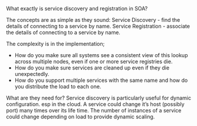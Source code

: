 What exactly is service discovery and registration in SOA?

The concepts are as simple as they sound:
Service Discovery - find the details of connecting to a service by name.
Service Registration - associate the details of connecting to a service by name.

The complexity is in the implementation;
- How do you make sure all systems see a consistent view of this lookup across multiple nodes, even if one or more service registries die.
- How do you make sure services are cleaned up even if they die unexpectedly.
- How do you support multiple services with the same name and how do you distribute the load to each one.

What are they need for?
Service discovery is particularly useful for dynamic configuration. esp in the cloud. A service could change it’s host (possibly port) many times over its life time. The number of instances of a service could change depending on load to provide dynamic scaling.
